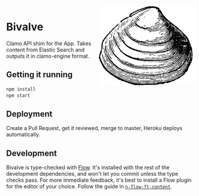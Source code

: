 <img align="right" src="/logo.png" width="256" alt="Line drawing of a clam">

# Bivalve

Clamo API shim for the App. Takes content from Elastic Search and outputs it in clamo-engine format.

## Getting it running

```sh
npm install
npm start
```

## Deployment

Create a Pull Request, get it reviewed, merge to master, Heroku deploys automatically.

## Development

Bivalve is type-checked with [Flow](https://flow.org). It's installed with the rest of the development dependencies, and won't let you commit unless the type checks pass. For more immediate feedback, it's best to install a Flow plugin for the editor of your choice. Follow the guide in [`n-flow-ft-content`](https://github.com/Financial-Times/n-flow-ft-content#using-flow-in-your-project).
